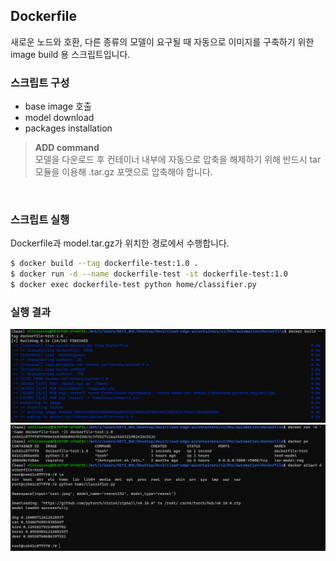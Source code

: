 ## Dockerfile
새로운 노드와 호환, 다른 종류의 모델이 요구될 때 자동으로 이미지를 구축하기 위한 image build 용 스크립트입니다.<br>

### 스크립트 구성
- base image 호출
- model download
- packages installation

>**ADD command**<br>
>모델을 다운로드 후 컨테이너 내부에 자동으로 압축을 해제하기 위해 반드시 tar 모듈을 이용해 .tar.gz 포맷으로 압축해야 합니다.<br>
<br>

### 스크립트 실행
Dockerfile과 model.tar.gz가 위치한 경로에서 수행합니다.<br>
```bash
$ docker build --tag dockerfile-test:1.0 .
$ docker run -d --name dockerfile-test -it dockerfile-test:1.0
$ docker exec dockerfile-test python home/classifier.py
```
### 실행 결과
![](../img4doc/dockerfile1.png)
![](../img4doc/dockerfile2.png)
